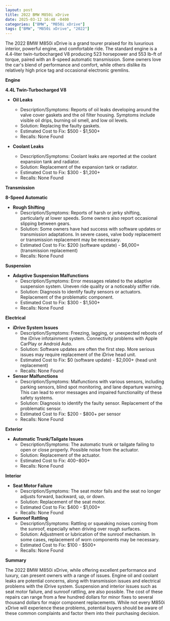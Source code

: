 ```yaml
---
layout: post
title: 2022 BMW M850i xDrive
date: 2025-03-12 16:48 -0400
categories: ["BMW", "M850i xDrive"]
tags: ["BMW", "M850i xDrive", "2022"]
---
```

The 2022 BMW M850i xDrive is a grand tourer praised for its luxurious interior, powerful engine, and comfortable ride. The standard engine is a 4.4-liter twin-turbocharged V8 producing 523 horsepower and 553 lb-ft of torque, paired with an 8-speed automatic transmission. Some owners love the car's blend of performance and comfort, while others dislike its relatively high price tag and occasional electronic gremlins.

**Engine**

**4.4L Twin-Turbocharged V8**

*   **Oil Leaks**
    *   Description/Symptoms: Reports of oil leaks developing around the valve cover gaskets and the oil filter housing. Symptoms include visible oil drips, burning oil smell, and low oil levels.
    *   Solution: Replacing the faulty gaskets.
    *   Estimated Cost to Fix: $500 - $1,500+
    *   Recalls: None Found

*   **Coolant Leaks**
    *   Description/Symptoms: Coolant leaks are reported at the coolant expansion tank and radiator.
    *   Solution: Replacement of the expansion tank or radiator.
    *   Estimated Cost to Fix: $300 - $1,200+
    *   Recalls: None Found

**Transmission**

**8-Speed Automatic**

*   **Rough Shifting**
    * Description/Symptoms: Reports of harsh or jerky shifting, particularly at lower speeds. Some owners also report occasional slipping between gears.
    * Solution: Some owners have had success with software updates or transmission adaptations. In severe cases, valve body replacement or transmission replacement may be necessary.
    * Estimated Cost to Fix: $200 (software update) - $6,000+ (transmission replacement)
    * Recalls: None Found

**Suspension**

*   **Adaptive Suspension Malfunctions**
    *   Description/Symptoms: Error messages related to the adaptive suspension system. Uneven ride quality or a noticeably stiffer ride.
    *   Solution: Diagnosis to identify faulty sensors or actuators. Replacement of the problematic component.
    *   Estimated Cost to Fix: $300 - $1,500+
    *   Recalls: None Found

**Electrical**

*   **iDrive System Issues**
    *   Description/Symptoms: Freezing, lagging, or unexpected reboots of the iDrive infotainment system. Connectivity problems with Apple CarPlay or Android Auto.
    *   Solution: Software updates are often the first step. More serious issues may require replacement of the iDrive head unit.
    *   Estimated Cost to Fix: $0 (software update) - $2,000+ (head unit replacement)
    *   Recalls: None Found
*   **Sensor Malfunctions**
    *   Description/Symptoms: Malfunctions with various sensors, including parking sensors, blind spot monitoring, and lane departure warning. This can lead to error messages and impaired functionality of these safety systems.
    *   Solution: Diagnosis to identify the faulty sensor. Replacement of the problematic sensor.
    *   Estimated Cost to Fix: $200 - $800+ per sensor
    *   Recalls: None Found

**Exterior**

*   **Automatic Trunk/Tailgate Issues**
    *   Description/Symptoms: The automatic trunk or tailgate failing to open or close properly. Possible noise from the actuator.
    *   Solution: Replacement of the actuator.
    *   Estimated Cost to Fix: $400-$800+
    *   Recalls: None Found

**Interior**

*   **Seat Motor Failure**
    *   Description/Symptoms: The seat motor fails and the seat no longer adjusts forward, backward, up, or down.
    *   Solution: Replacement of the seat motor.
    *   Estimated Cost to Fix: $400 - $1,000+
    *   Recalls: None Found
*   **Sunroof Rattling**
    *   Description/Symptoms: Rattling or squeaking noises coming from the sunroof, especially when driving over rough surfaces.
    *   Solution: Adjustment or lubrication of the sunroof mechanism. In some cases, replacement of worn components may be necessary.
    *   Estimated Cost to Fix: $100 - $500+
    *   Recalls: None Found

**Summary**

The 2022 BMW M850i xDrive, while offering excellent performance and luxury, can present owners with a range of issues. Engine oil and coolant leaks are potential concerns, along with transmission issues and electrical problems with the iDrive system. Suspension and interior issues such as seat motor failure, and sunroof rattling, are also possible. The cost of these repairs can range from a few hundred dollars for minor fixes to several thousand dollars for major component replacements. While not every M850i xDrive will experience these problems, potential buyers should be aware of these common complaints and factor them into their purchasing decision.

